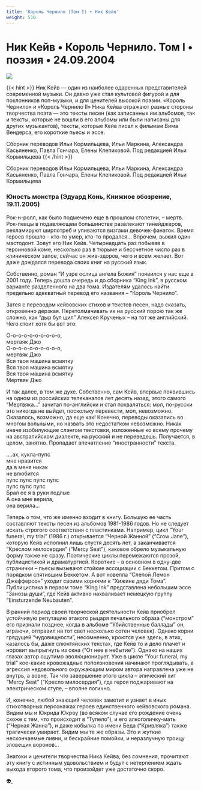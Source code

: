 ```yaml
---
title: 'Король Чернило (Том I) • Ник Кейв'
weight: 510
---
```


# Ник Кейв • **Король Чернило**. Том I • поэзия • 24.09.2004

![](/img/cave.jpg)

{{< hint >}}
Ник Кейв — один из наиболее одаренных представителей современной музыки. Он давно уже стал культовой фигурой и для поклонников поп-музыки, и для ценителей высокой поэзии. «Король Чернило» и «Король Чернило II» Ника Кейва отражают разные стороны творчества поэта — это тексты песен (как записанных им альбомов, так и тексты, которые не вошли в его альбомы или были написаны для других музыкантов), тексты, которые Кейв писал к фильмам Вима Вендерса, его короткие пьесы и эссе.

Сборник переводов Ильи Кормильцева, Ильи Маркина, Александра Касьяненко, Павла Гончара, Елены Клепиковой. Под редакцией Ильи Кормильцева
{{< /hint >}}

Сборник переводов Ильи Кормильцева, Ильи Маркина, Александра Касьяненко, Павла Гончара, Елены Клепиковой. Под редакцией Ильи Кормильцева

### Юность монстра (Эдуард Конь, Книжное обозрение, 19.11.2005)

Рок-н-ролл, как было подмечено еще в прошлом столетии, – мертв. Рок-певцы в подавляющем большинстве развлекают тинейджеров, рекламируют ширпотреб и упиваются визгами девочек-фанаток. Время героев прошло – кто-то умер, кто-то продался... Впрочем, выжил один мастодонт. Зовут его Ник Кейв. Четырнадцать раз побывав в героиновой коме, несколько раз в тюрьме и бессчетное число раз в клиническом запое, сейчас он жив-здоров, чего и всем желает. Вот даже дождался перевода своих книг на русский язык.

Собственно, роман “И узре ослица ангела Божия” появился у нас еще в 2001 году. Теперь дошла очередь и до сборника “King Ink”, в русском варианте разделенного на два тома. Издателям удалось найти предельно адекватный перевод его названия – “Король Чернило”.

Затея с переводом кейвовских стихов и текстов песен, надо сказать, откровенно дерзкая. Перетолмачивать их на русский порою так же сложно, как “дыр бул щил” Алексея Крученых – на тот же английский. Чего стоит хотя бы вот это:

О-о-о-о-о-о-о-о-о-о,\
мертвяк Джо\
О-о-о-о-о-о-о-о-о-о,\
мертвяк Джо\
Вся твоя машина всмятку\
Вся твоя машина всмятку\
Вся твоя машина всмятку\
Мертвяк Джо

И так далее, в том же духе. Собственно, сам Кейв, впервые появившись на одном из российских телеканалов лет десять назад, этого самого “Мертвяка...” зачитал по-английски и стал похваляться: мол, по-русски это никогда не выйдет, поскольку перевести, мол, невозможно. Оказалось, возможно, да еще как! Конечно, переводы оказались во многом вольными, но назвать это недостатком невозможно. Никак иначе изобилующие слэнгом текстовки, изложенные ко всему прочему на австралийском диалекте, на русский и не переведешь. Получается, в целом, занятно. Пропадает впечатление “иностранности” текста.

....ах, кукла-пупс\
мне нравится\
да в меня никак\
не влюбится\
пупс пупс пупс пупс\
пупс пупс пупс\
Брал ее я в руки подлые\
А она мне верила,\
она верила...

Теперь о том, что же именно входит в книгу. Большую ее часть составляют тексты песен из альбомов 1981-1986 годов. Но не следует искать строгого соответствия с пластинками. Например, цикл “Your funeral, my trial” (1986 г.) открывается “Черной Жанной” (“Crow Jane”), которую Кейв исполнил лишь спустя десять лет, а заканчивается “Креслом милосердия” (“Mercy Seat”), каковое обрело музыкальную форму также не сразу. Поэтические циклы перемежаются прозой, публицистикой и драматургией. Короткие – в основном в одну-две странички – пьесы вызывают стойкие ассоциации с Беккетом. Притом с порядком спятившим Беккетом. А вот новелла “Слепой Лемон Джефферсон” уходит своими корнями к “Хижине дяди Тома”. Публицистика в первом томе “King Ink” представлена небольшим эссе “Занозы души”, где Кейв активно нахваливает немецкую группу “Einsturzende Neubauten”.

В ранний период своей творческой деятельности Кейв приобрел устойчивую репутацию этакого рыцаря печального образа (“монстром” его признали позднее, когда в альбоме “Убийственные баллады” он, играючи, отправил на тот свет несколько сотен человек). Однако корни грядущей “чудовищности”, несомненно, кроются уже здесь, в этих, казалось бы, даже слюнтяйских текстах, где Кейв то и дело плачет и норовит выпрыгнуть из окна (“От нее в небытие”). Однако на наших глазах автор ощутимо эволюционирует. Уже в цикле “Your funeral, my trial” кое-какие кровожадные поползновения начинают проглядывать, а агрессия недовольного окружающим миром автора направлена уже не внутрь, а вовне. Так что завершение этого цикла – эпический хит “Mercy Seat” (“Кресло милосердия”), где героя поджаривают на электрическом стуле, – вполне логично.

И, конечно, любой знающий человек заметит и узнает в иных стихотворных персонажах героев единственного кейвовского романа. Видим мы и Юкрида Юкроу (во всяком случае его рождение очень схоже с тем, что происходит в “Тупело”), и его алкоголичку-мать (“Черная Жанна”), и даже кобылка по имени Беда (“Кривляка”) также трагически умирает. Видим мы те же образы. Это и жуткие нескончаемые ливни, и бескрайние помойки, и неразлучную троицу зловещих воронов...

Знатоки и ценители творчества Ника Кейва, без сомнения, прочитают эту книгу с истинным удовольствием и будут с нетерпением ждать выхода второго тома, что произойдет уже достаточно скоро.

👽[ ](http://flibusta.is/b/242812)